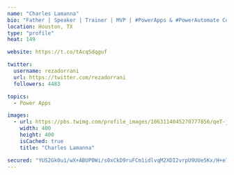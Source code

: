 ```yaml
---
name: "Charles Lamanna"
bio: "Father | Speaker | Trainer | MVP | #PowerApps & #PowerAutomate Community Super User | YouTuber Right-pointing triangle http://youtube.com/c/rezadorrani | Learn - Share - Clockwise rightwards and leftwards open circle arrows"
location: Houston, TX
type: "profile"
heat: 149

website: https://t.co/tAcqSdqguf

twitter:
  username: rezadorrani
  url: https://twitter.com/rezadorrani
  followers: 4483

topics:
  - Power Apps

images:
  - url: https://pbs.twimg.com/profile_images/1063114045270777856/qeT-jpWr_400x400.jpg
    width: 400
    height: 400
    isCached: true
    title: "Charles Lamanna"

secured: "YUS2Gk0u1/wX+ABUP0Wi/s0xCkD9ruFCm1idlvqM2XDI2vrpU9UUe5Kx/H+e7A0PRR/mw0EbsY/J/7c3zuPtkFvcC/55wQumsNDqaFD0v9V5LavkFqP+m3zRiaBY40QLjKj4nm19z+acT8i6WKh2OKzrt+oElATpebtv7F8vw8GSs2I2hSzDeZMdUsegQaJDRoHpt19xWqM5xhdcu2ZAGq0jOhr2Me18Ydks9ItGYTeAhNJO/a6nGMbCLhpQ9LlS1bOO3RgppDyTpNvHyAK2YdEbohgXqVttQ/5CPAYVXc4COkNvO1CrX80UzqhBjRUangzwKENH/qLwAo067pQ7nKsFH9F522MdZGGiNrrii288oESlx+MFG56uuaq4JZ4iMYukBupQZh7ZR4NiWKKj0b231vP2xwesVt5+6Lw6itY=;x6xyMEFVHBYqM3uIIqjcIg=="
---
```



